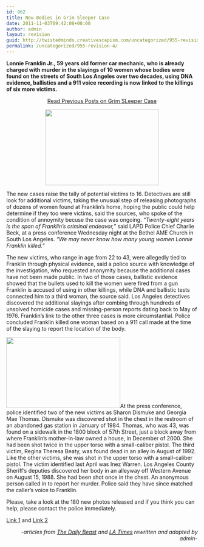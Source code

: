 ```yaml
---
id: 962
title: New Bodies in Grim Sleeper Case
date: 2011-11-03T09:42:08+00:00
author: admin
layout: revision
guid: http://twistedminds.creativescapism.com/uncategorized/955-revision-4/
permalink: /uncategorized/955-revision-4/
---
```

<p class="dropcap-first">
  <strong>Lonnie Franklin Jr., 59 years old former car mechanic, who is already charged with murder in the slayings of 10 women whose bodies were found on the streets of South Los Angeles over two decades, using DNA evidence, ballistics and a 911 voice recording is now linked to the killings of six more victims.</strong>
</p>

<p style="text-align: center;">
  <a title="Grim Sleeper previous posts" href="http://twistedminds.creativescapism.com/?s=grim+sleeper&x=0&y=0">Read Previous Posts on Grim SLeeper Case</a>
</p>

<p style="text-align: center;">
  <a href="http://twistedminds.creativescapism.com/wordpress/wp-content/uploads/2011/11/Lonnie-Franklin.jpg"><img class="size-medium wp-image-957" title="Lonnie Franklin" src="http://twistedminds.creativescapism.com/wordpress/wp-content/uploads/2011/11/Lonnie-Franklin-300x199.jpg" alt="" width="300" height="199" srcset="http://twistedminds.creativescapism.com/wp-content/uploads/2011/11/Lonnie-Franklin-300x199.jpg 300w, http://twistedminds.creativescapism.com/wp-content/uploads/2011/11/Lonnie-Franklin.jpg 503w" sizes="(max-width: 300px) 100vw, 300px" /></a>
</p>

[](http://twistedminds.creativescapism.com/wordpress/wp-content/uploads/2011/11/Lonnie-Franklin.jpg)The new cases raise the tally of potential victims to 16. Detectives are still look for additional victims, taking the unusual step of releasing photographs of dozens of women found at Franklin&#8217;s home, hoping the public could help determine if they too were victims, said the sources, who spoke of the condition of annoymity becuse the case was ongoing. _&#8220;Twenty-eight years is the span of Franklin&#8217;s criminal endeavor,&#8221;_ said LAPD Police Chief Charlie Beck, at a press conference Wednesday night at the Bethel AME Church in South Los Angeles. _&#8220;We may never know how many young women Lonnie Franklin killed.&#8221;_

The new victims, who range in age from 22 to 43, were allegedly tied to Franklin through physical evidence, said a police source with knowledge of the investigation, who requested anonymity because the additional cases have not been made public. In two of those cases, ballistic evidence showed that the bullets used to kill the women were fired from a gun Franklin is accused of using in other killings, while DNA and ballistic tests connected him to a third woman, the source said. Los Angeles detectives discovered the additional slayings after combing through hundreds of unsolved homicide cases and missing-person reports dating back to May of 1976. Franklin&#8217;s link to the other three cases is more circumstantial. Police concluded Franklin killed one woman based on a 911 call made at the time of the slaying to report the location of the body.

[<img class="left size-medium wp-image-958" title="victims" src="http://twistedminds.creativescapism.com/wordpress/wp-content/uploads/2011/11/victims-300x186.jpg" alt="" width="300" height="186" srcset="http://twistedminds.creativescapism.com/wp-content/uploads/2011/11/victims-300x186.jpg 300w, http://twistedminds.creativescapism.com/wp-content/uploads/2011/11/victims.jpg 901w" sizes="(max-width: 300px) 100vw, 300px" />](http://twistedminds.creativescapism.com/wordpress/wp-content/uploads/2011/11/victims.jpg)At the press conference, police identified two of the new victims as Sharon Dismuke and Georgia Mae Thomas. Dismuke was discovered shot in the chest in the restroom of an abandoned gas station in January of 1984. Thomas, who was 43, was found on a sidewalk in the 1800 block of 57th Street, just a block away from where Franklin’s mother-in-law owned a house, in December of 2000. She had been shot twice in the upper torso with a small-caliber pistol. The third victim, Regina Theresa Beaty, was found dead in an alley in August of 1992. Like the other victims, she was shot in the upper torso with a small-caliber pistol. The victim identified last April was Inez Warren. Los Angeles County Sheriff’s deputies discovered her body in an alleyway off Western Avenue on August 15, 1988. She had been shot once in the chest. An anonymous person called in to report her murder. Police said they have since matched the caller’s voice to Franklin.

Please, take a look at the 180 new photos released and if you think you can help, please contact the police immediately.

[Link 1](/img/Photos1.pdf "photos from LAPD website") and [Link 2](/img/Photos2.pdf "photos from LAPD website")

<p style="text-align: right;">
  <em>-articles from <a title="The Daily Beast" href="http://www.thedailybeast.com">The Daily Beast</a> and <a title="LA Times" href="http://www.latimes.com/">LA Times</a> rewritten and adapted by admin-</em>
</p>